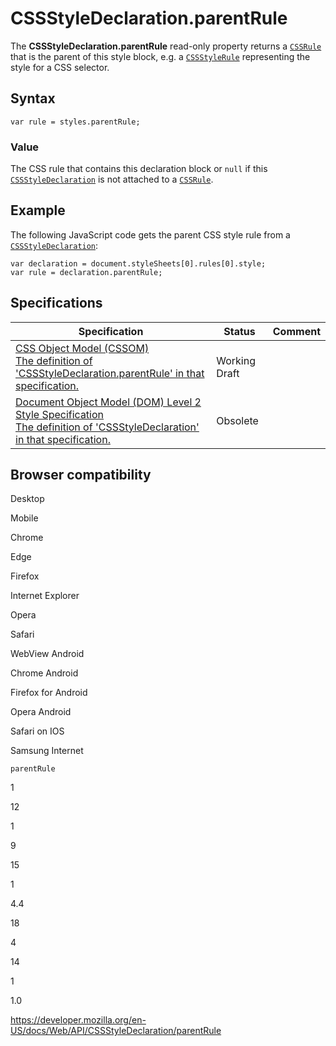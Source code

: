 # CSSStyleDeclaration.parentRule

The **CSSStyleDeclaration.parentRule** read-only property returns a [`CSSRule`](../cssrule) that is the parent of this style block, e.g. a [`CSSStyleRule`](../cssstylerule) representing the style for a CSS selector.

## Syntax

    var rule = styles.parentRule;

### Value

The CSS rule that contains this declaration block or `null` if this [`CSSStyleDeclaration`](../cssstyledeclaration) is not attached to a [`CSSRule`](../cssrule).

## Example

The following JavaScript code gets the parent CSS style rule from a [`CSSStyleDeclaration`](../cssstyledeclaration):

    var declaration = document.styleSheets[0].rules[0].style;
    var rule = declaration.parentRule;

## Specifications

<table><thead><tr class="header"><th>Specification</th><th>Status</th><th>Comment</th></tr></thead><tbody><tr class="odd"><td><a href="https://drafts.csswg.org/cssom/#dom-cssstyledeclaration-parentrule">CSS Object Model (CSSOM)<br />
<span class="small">The definition of 'CSSStyleDeclaration.parentRule' in that specification.</span></a></td><td><span class="spec-wd">Working Draft</span></td><td></td></tr><tr class="even"><td><a href="https://www.w3.org/TR/DOM-Level-2-Style/css.html#CSS-CSSStyleDeclaration">Document Object Model (DOM) Level 2 Style Specification<br />
<span class="small">The definition of 'CSSStyleDeclaration' in that specification.</span></a></td><td><span class="spec-obsolete">Obsolete</span></td><td></td></tr></tbody></table>

## Browser compatibility

Desktop

Mobile

Chrome

Edge

Firefox

Internet Explorer

Opera

Safari

WebView Android

Chrome Android

Firefox for Android

Opera Android

Safari on IOS

Samsung Internet

`parentRule`

1

12

1

9

15

1

4.4

18

4

14

1

1.0

<a href="https://developer.mozilla.org/en-US/docs/Web/API/CSSStyleDeclaration/parentRule" class="_attribution-link">https://developer.mozilla.org/en-US/docs/Web/API/CSSStyleDeclaration/parentRule</a>
